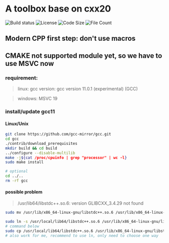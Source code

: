 # A toolbox base on cxx20

![Build status](https://img.shields.io/appveyor/build/Life4gal/galToolbox?label=AppVeyor-Build&style=for-the-badge)
![License](https://img.shields.io/badge/license-unlicense-blue)
![Code Size](https://img.shields.io/github/languages/code-size/life4gal/galToolbox?style=for-the-badge)
![File Count](https://img.shields.io/github/directory-file-count/life4gal/galToolbox?style=for-the-badge)

## Modern CPP first step: don't use macros

## CMAKE not supported module yet, so we have to use MSVC now

### requirement:
> linux: gcc version: gcc version 11.0.1 (experimental) (GCC) 

> windows: MSVC 19

### install/update gcc11

#### Linux/Unix
```bash
git clone https://github.com/gcc-mirror/gcc.git
cd gcc
./contrib/download_prerequisites
mkdir build && cd build
../configure --disable-multilib
make -j${cat /proc/cpuinfo | grep "processor" | wc -l}
sudo make install

# optional
cd ../..
rm -rf gcc
```

#### possible problem
> /usr/lib64/libstdc++.so.6: version GLIBCXX_3.4.29 not found
```bash
sudo mv /usr/lib/x86_64-linux-gnu/libstdc++.so.6 /usr/lib/x86_64-linux-gnu/libstdc++.so.6.bak

sudo ln -s /usr/local/lib64/libstdc++.so.6 /usr/lib/x86_64-linux-gnu/libstdc++.so.6
# command below
sudo cp /usr/local/lib64/libstdc++.so.6 /usr/lib/x86_64-linux-gnu/libstdc++.so.6 
# also work for me, recommend to use ln, only need to choose one way
```
